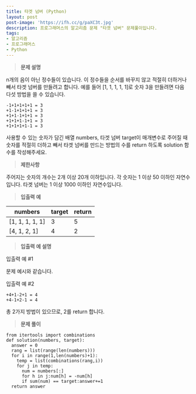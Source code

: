 ```yaml
---
title: 타겟 넘버 (Python)
layout: post
post-image: 'https://ifh.cc/g/paXC3t.jpg'
description: 프로그래머스의 알고리즘 문제 "타겟 넘버" 문제풀이입니다.
tags:
- 알고리즘
- 프로그래머스
- Python
---
```



>**문제 설명**

n개의 음이 아닌 정수들이 있습니다. 이 정수들을 순서를 바꾸지 않고 적절히 더하거나 빼서 타겟 넘버를 만들려고 합니다. 예를 들어 [1, 1, 1, 1, 1]로 숫자 3을 만들려면 다음 다섯 방법을 쓸 수 있습니다.

    -1+1+1+1+1 = 3
    +1-1+1+1+1 = 3
    +1+1-1+1+1 = 3
    +1+1+1-1+1 = 3
    +1+1+1+1-1 = 3

사용할 수 있는 숫자가 담긴 배열 numbers, 타겟 넘버 target이 매개변수로 주어질 때 숫자를 적절히 더하고 빼서 타겟 넘버를 만드는 방법의 수를 return 하도록 solution 함수를 작성해주세요.

>**제한사항**


주어지는 숫자의 개수는 2개 이상 20개 이하입니다.
각 숫자는 1 이상 50 이하인 자연수입니다.
타겟 넘버는 1 이상 1000 이하인 자연수입니다.


>**입출력 예**

| numbers | target | return |
|--|--|--|
| [1, 1, 1, 1, 1] | 3 | 5 |
| [4, 1, 2, 1] | 4 | 2 |

>**입출력 예 설명**

입출력 예 #1

문제 예시와 같습니다.

입출력 예 #2

    +4+1-2+1 = 4
    +4-1+2-1 = 4


총 2가지 방법이 있으므로, 2를 return 합니다.


>**문제 풀이**

	from itertools import combinations
	def solution(numbers, target):
	  answer = 0
	  rang = list(range(len(numbers)))
	  for i in range(1,len(numbers)+1):
	    temp = list(combinations(rang,i))
	    for j in temp:
	      num = numbers[:]
	      for h in j:num[h] = -num[h]
	      if sum(num) == target:answer+=1
	  return answer



